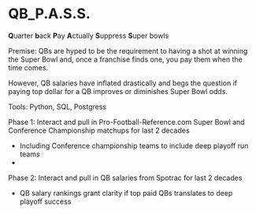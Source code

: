 # QB_P.A.S.S.
**Q**uarter
**b**ack
**P**ay
**A**ctually
**S**uppress
**S**uper bowls

Premise:
QBs are hyped to be the requirement to having a shot at winning the Super Bowl and, once a franchise finds one, you pay them when the time comes.

However, QB salaries have inflated drastically and begs the question if paying top dollar for a QB improves or diminishes Super Bowl odds.

Tools: Python, SQL, Postgress

Phase 1: Interact and pull in Pro-Football-Reference.com Super Bowl and Conference Championship matchups for last 2 decades
  - Including Conference championship teams to include deep playoff run teams
  - 
Phase 2: Interact and pull in QB salaries from Spotrac for last 2 decades
  - QB salary rankings grant clarity if top paid QBs translates to deep playoff success
